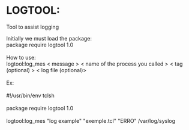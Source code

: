 # LOGTOOL:
 Tool to assist logging

Initially we must load the package:<br>
 package require logtool 1.0<br>
<br>
How to use:<br>
 logtool:log_mes < message > < name of the process you called > < tag (optional) > < log file (optional)><br>
<br>
Ex:<br>
<br>
#!/usr/bin/env tclsh<br>
<br>
package require logtool 1.0<br>
<br>
logtool:log_mes "log example" "exemple.tcl" "ERRO" /var/log/syslog<br>

